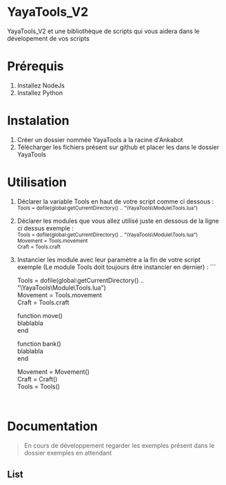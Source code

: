 # YayaTools_V2

YayaTools_V2 et une bibliothèque de scripts qui vous aidera dans le dévelopement de vos scripts

# Prérequis
  1. Installez NodeJs
  2. Installez Python
 
# Instalation
  1. Créer un dossier nommée YayaTools a la racine d'Ankabot
  2. Télécharger les fichiers présent sur github et placer les dans le dossier YayaTools

# Utilisation
  1. Déclarer la variable Tools en haut de votre script comme ci dessous : <br>
     <sub>
     Tools = dofile(global:getCurrentDirectory() .. "\\YayaTools\\Module\\Tools.lua")
     </sub>
     
  2. Déclarer les modules que vous allez utilisé juste en dessous de la ligne ci dessus exemple : <br>
     <sub>
     Tools = dofile(global:getCurrentDirectory() .. "\\YayaTools\\Module\\Tools.lua") <br>
     Movement = Tools.movement <br>
     Craft = Tools.craft <br>
     </sub>
     
  3. Instancier les module avec leur paramètre a la fin de votre script exemple (Le module Tools doit toujours être instancier en dernier) : ``` <br>
     
     Tools = dofile(global:getCurrentDirectory() .. "\\YayaTools\\Module\\Tools.lua") <br>
     Movement = Tools.movement <br>
     Craft = Tools.craft <br>
     
     function move() <br>
         blablabla <br>
     end<br>
     
     function bank() <br>
         blablabla <br>
     end<br>
     
     Movement = Movement() <br>
     Craft = Craft() <br>
     Tools = Tools() <br>
     ```
    
# Documentation

> En cours de développement regarder les exemples présent dans le dossier exemples en attendant
  
## List

  
    
